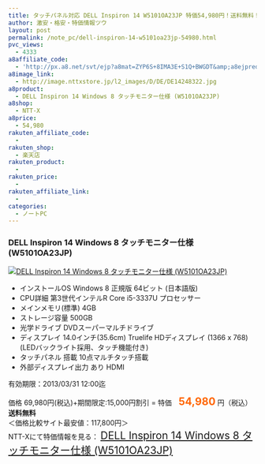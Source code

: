 ```yaml
---
title: タッチパネル対応 DELL Inspiron 14 W5101OA23JP 特価54,980円！送料無料！
author: 激安・格安・特価情報ツウ
layout: post
permalink: /note_pc/dell-inspiron-14-w5101oa23jp-54980.html
pvc_views:
  - 4333
a8affiliate_code:
  - 'http://px.a8.net/svt/ejp?a8mat=ZYP6S+8IMA3E+S1Q+BWGDT&amp;a8ejpredirect=http://nttxstore.jp/_II_DE14248322'
a8image_link:
  - http://image.nttxstore.jp/l2_images/D/DE/DE14248322.jpg
a8product:
  - DELL Inspiron 14 Windows 8 タッチモニター仕様 (W5101OA23JP)
a8shop:
  - NTT-X
a8price:
  - 54,980
rakuten_affiliate_code:
  - 
rakuten_shop:
  - 楽天店
rakuten_product:
  - 
rakuten_price:
  - 
rakuten_affiliate_link:
  - 
categories:
  - ノートPC
---
```

### DELL Inspiron 14 Windows 8 タッチモニター仕様 (W5101OA23JP)

<div class="img-bg2 img_L">
  <a title="DELL Inspiron 14 Windows 8 タッチモニター仕様 (W5101OA23JP)" href="http://px.a8.net/svt/ejp?a8mat=ZYP6S+8IMA3E+S1Q+BWGDT&a8ejpredirect=http://nttxstore.jp/_II_DE14248322" target="_blank"><img src="http://i2.wp.com/image.nttxstore.jp/l2_images/D/DE/DE14248322.jpg?resize=120%2C120" border="0" alt="DELL Inspiron 14 Windows 8 タッチモニター仕様 (W5101OA23JP)" style="border: 0pt none;" data-recalc-dims="1" /></a>
</div>

<!--more-->

  * インストールOS Windows 8 正規版 64ビット (日本語版)
  * CPU詳細 第3世代インテルR Core i5-3337U プロセッサー
  * メインメモリ(標準) 4GB
  * ストレージ容量 500GB
  * 光学ドライブ DVDスーパーマルチドライブ
  * ディスプレイ 14.0インチ(35.6cm) Truelife HDディスプレイ (1366 x 768) (LEDバックライト採用、タッチ機能付き)
  * タッチパネル 搭載 10点マルチタッチ搭載
  * 外部ディスプレイ出力 あり HDMI

有効期限：2013/03/31 12:00迄  
  
価格 69,980円(税込)+期間限定:15,000円割引 = 特価　<span style="color: #ff6600; font-size: 150%;"><strong>54,980</strong></span> 円（税込）**送料無料**  
＜価格比較サイト最安値：117,800円＞  
NTT-Xにて特価情報を見る： <span style="font-size: 150%;"><a href="http://px.a8.net/svt/ejp?a8mat=ZYP6S+8IMA3E+S1Q+BWGDT&a8ejpredirect=http://nttxstore.jp/_II_DE14248322" target="_blank">DELL Inspiron 14 Windows 8 タッチモニター仕様 (W5101OA23JP)</a></span>